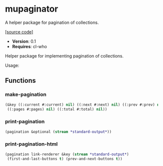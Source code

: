 # mupaginator

A helper package for pagination of collections.

[[source code]](../mupaginator.lisp)

- **Version**: 0.1
- **Requires**: cl-who


 Helper package for implementing pagination of collections.

 Usage:



## Functions
### make-pagination

```lisp
(&key ((:current #:current) nil) ((:next #:next) nil) ((:prev #:prev) nil)
 ((:pages #:pages) nil) ((:total #:total) nil))
```


### print-pagination

```lisp
(pagination &optional (stream *standard-output*))
```


### print-pagination-html

```lisp
(pagination link-renderer &key (stream *standard-output*)
 (first-and-last-buttons t) (prev-and-next-buttons t))
```


